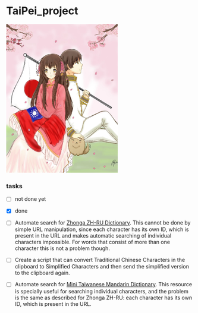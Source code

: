 # TaiPei_project
<img src="/assets/img/logo.png" style="height: 400px; width:300px;"/>

### tasks
- [ ] not done yet
- [x] done

- [ ] Automate search for [Zhonga ZH-RU Dictionary](https://www.zhonga.ru/). This cannot be done by simple URL manipulation, since each character has its own ID, which is present in the URL and makes automatic searching of individual characters impossible. For words that consist of more than one character this is not a problem though.
- [ ] Create a script that can convert Traditional Chinese Characters in the clipboard to Simplified Characters and then send the simplified version to the clipboard again.
- [ ] Automate search for [Mini Taiwanese Mandarin Dictionary](https://dict.mini.moe.edu.tw). This resource is specially useful for searching individual characters, and the problem is the same as described for Zhonga ZH-RU: each character has its own ID, which is present in the URL. 
